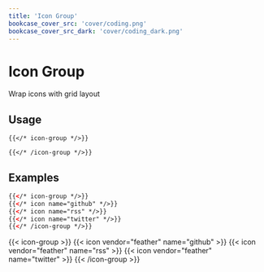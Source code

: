 ```yaml
---
title: 'Icon Group'
bookcase_cover_src: 'cover/coding.png'
bookcase_cover_src_dark: 'cover/coding_dark.png'
---
```


# Icon Group

Wrap icons with grid layout

## Usage

```
{{</* icon-group */>}}

{{</* /icon-group */>}}
```

## Examples

```html
{{</* icon-group */>}}
{{</* icon name="github" */>}}
{{</* icon name="rss" */>}}
{{</* icon name="twitter" */>}}
{{</* /icon-group */>}}
```

{{< icon-group >}}
{{< icon vendor="feather" name="github" >}}
{{< icon vendor="feather" name="rss" >}}
{{< icon vendor="feather" name="twitter" >}}
{{< /icon-group >}}
